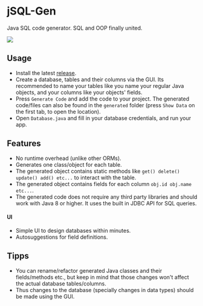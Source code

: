 # jSQL-Gen
Java SQL code generator. SQL and OOP finally united.

![](https://preview.redd.it/d4cc3ja872691.png?width=1154&format=png&auto=webp&s=9b0ecaecaf6087a4d4b9ecb065da587e782d62f5)

## Usage
- Install the latest [release](https://github.com/Osiris-Team/jSQL-Gen/releases/tag/latest).
- Create a database, tables and their columns via the GUI. Its recommended to name your tables like you name your regular
Java objects, and your columns like your objects' fields.
- Press `Generate Code` and add the code to your project.
The generated code/files can also be found in the `generated` folder (press `Show Data` on the first tab, to open the location).
- Open `Database.java` and fill in your database credentials, and run your app.

## Features
- No runtime overhead (unlike other ORMs).
- Generates one class/object for each table.
- The generated object contains static methods like `get() delete() update() add() etc...` to interact with the table.
- The generated object contains fields for each column `obj.id obj.name etc...`.
- The generated code does not require any third party libraries and should work with Java 8 or higher. It uses the built in JDBC API for SQL queries.

#### UI
- Simple UI to design databases within minutes.
- Autosuggestions for field definitions.

## Tipps
- You can rename/refactor generated Java classes and their fields/methods etc., but keep
in mind that those changes won't affect the actual database tables/columns.
- Thus changes to the database (specially changes in data types) should be made using the GUI.
